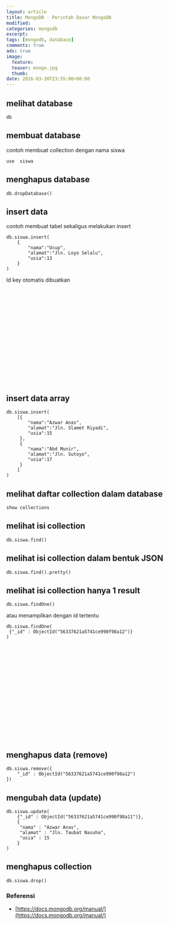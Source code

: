 ```yaml
---
layout: article
title: MongoDB - Perintah Dasar MongoDB
modified:
categories: mongodb
excerpt:
tags: [mongodb, database]
comments: true
ads: true
image:
  feature:
  teaser: mongo.jpg
  thumb:
date: 2016-03-30T23:55:00+08:00
---
```


##  melihat database
```
db
```

## membuat database
contoh membuat collection dengan nama siswa
```
use  siswa
```

##  menghapus database
```
db.dropDatabase()
```

##  insert data
contoh membuat tabel sekaligus melakukan insert

```
db.siswa.insert(
    {
        "nama":"Ucup",
        "alamat":"Jln. Loyo Selalu",
        "usia":13
    }
)
```
Id key otomatis dibuatkan

<center><script async src="//pagead2.googlesyndication.com/pagead/js/adsbygoogle.js"></script><!-- BOX--><ins class="adsbygoogle"  style="display:inline-block;width:300px;height:250px" data-ad-client="ca-pub-4504493660273886" data-ad-slot="1638134271"></ins><script>(adsbygoogle = window.adsbygoogle || []).push({});</script></center>

##  insert data array
```
db.siswa.insert(
    [{
        "nama":"Azwar Anas",
        "alamat":"Jln. Slamet Riyadi",
        "usia":15
     },
     {
        "nama":"Abd Munir",
        "alamat":"Jln. Sutoyo",
        "usia":17
     }    
    ]
)
```

##  melihat daftar collection dalam database
```
show collections
```

##  melihat isi collection
```
db.siswa.find()
```

##  melihat isi collection dalam bentuk JSON
```
db.siswa.find().pretty()
```

##  melihat isi collection hanya 1 result
```
db.siswa.findOne()
```

atau menampilkan dengan id tertentu

```
db.siswa.findOne(
 {"_id" : ObjectId("56337621a5741ce990f98a12")}
)
```

<center><script async src="//pagead2.googlesyndication.com/pagead/js/adsbygoogle.js"></script><!-- BOX--><ins class="adsbygoogle"  style="display:inline-block;width:300px;height:250px" data-ad-client="ca-pub-4504493660273886" data-ad-slot="1638134271"></ins><script>(adsbygoogle = window.adsbygoogle || []).push({});</script></center>

##  menghapus data (remove)
```
db.siswa.remove({
    "_id" : ObjectId("56337621a5741ce990f98a12")
})
```

##  mengubah data (update)
```
db.siswa.update(
    {"_id" : ObjectId("56337621a5741ce990f98a11")},
    {
     "nama" : "Azwar Anas",
     "alamat" : "Jln. Taubat Nasuha",
     "usia" : 15
    }
)
```

##  menghapus collection
```
db.siswa.drop()
```

### Referensi

* [https://docs.mongodb.org/manual/](https://docs.mongodb.org/manual/)
